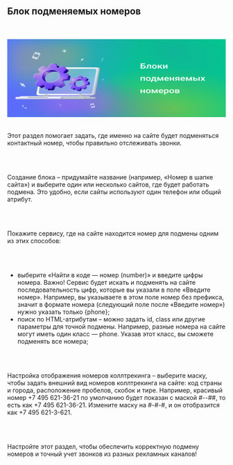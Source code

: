 ## Блок подменяемых номеров

<br>
<br>

<img src="NumberBlock.svg" alt="" width="100%" height="180px"/>

<br>
<br>

Этот раздел помогает задать, где именно на сайте будет подменяться контактный номер, чтобы правильно отслеживать звонки.

<br>
<br>

Создание блока – придумайте название (например, «Номер в шапке сайта») и выберите один или несколько сайтов, где будет работать подмена. Это удобно, если сайты используют один телефон или общий атрибут.

<br>
<br>

Покажите сервису, где на сайте находится номер для подмены одним из этих способов:

<br>
<br>

- выберите «Найти в коде — номер (number)» и введите цифры номера. Важно! Сервис будет искать и подменять на сайте последовательность цифр, которые вы указали в поле «Введите номер». Например, вы указываете в этом поле номер без префикса, значит в формате номера (следующий поле после «Введите номер») нужно указать только {phone};
- поиск по HTML-атрибутам – можно задать id, class или другие параметры для точной подмены. Например, разные номера на сайте могут иметь один класс — phone. Указав этот класс, вы сможете подменять все номера;

<br>
<br>

Настройка отображения номеров коллтрекинга – выберите маску, чтобы задать внешний вид номеров коллтрекинга на сайте: код страны и города, расположение пробелов, скобок и тире. Например, красивый номер +7 495 621-36-21 по умолчанию будет показан с маской #--##, то есть как +7 495 621-36-21. Измените маску на #-#-#, и он отобразится как +7 495 621-3-621.

<br>
<br>

Настройте этот раздел, чтобы обеспечить корректную подмену номеров и точный учет звонков из разных рекламных каналов!